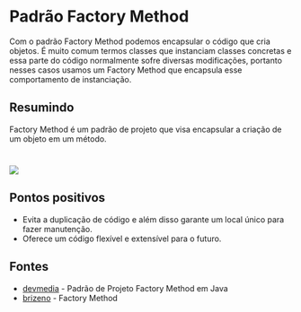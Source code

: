 # Padrão Factory Method

Com o padrão Factory Method podemos encapsular o código que cria objetos. É muito comum termos classes que instanciam classes concretas e essa parte do código normalmente sofre diversas modificações, portanto nesses casos usamos um Factory Method que encapsula esse comportamento de instanciação.

## Resumindo

Factory Method é um padrão de projeto que visa encapsular a criação de um objeto em um método.

#

![](https://www.tutorialspoint.com/design_pattern/images/factory_pattern_uml_diagram.jpg)

## Pontos positivos

* Evita a duplicação de código e além disso garante um local único para fazer manutenção. 
* Oferece um código flexível e extensível para o futuro.

## Fontes

* [devmedia](https://www.devmedia.com.br/padrao-de-projeto-factory-method-em-java/26348) - Padrão de Projeto Factory Method em Java
* [brizeno](https://brizeno.wordpress.com/category/padroes-de-projeto/factory-method/) - Factory Method

